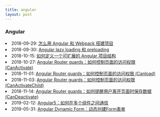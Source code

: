 ```yaml
---
title: angular
layout: post
---
```

### Angular

<li>2018-09-29: <a class="post-list" href="/2018/09/29/angular-webpack.html">怎么用 Angular 和 Webpack 搭建项目</a></li>

<li>2018-09-30: <a class="post-list" href="/2018/09/30/angular-lazy-loading.html">Angular lazy loading 和 preloading</a></li>

<li>2018-10-15: <a class="post-list" href="/2018/10/15/angular-scalable-project-structure.html">如何定义一个可扩展的 Angular 项目结构</a></li>

<li>2018-10-27: <a class="post-list" href="/2018/10/27/angular-routing-guards.html">Angular Router guards：如何控制页面的访问权限 (CanActivate)</a></li>

<li>2018-11-01: <a class="post-list" href="/2018/11/01/angular-routing-guard-canload.html">Angular Router guards：如何控制页面的访问权限 (Canload)</a></li>

<li>2018-11-03: <a class="post-list" href="/2018/11/03/angular-routing-guard-CanActivateChild.html">Angular Router guards：如何控制页面的访问权限 (CanActivateChild)</a></li>

<li>2018-11-14: <a class="post-list" href="/2018/11/14/angular-routing-guard-candeactivate.html">Angular Router guards：如何提醒用户离开页面时保存数据 (CanDeactivate)</a></li>


<li>2019-02-12: <a class="post-list" href="/2019/02/12/angular-sharing-data-methods.html">Angular5：如何在多个组件之间通信</a></li>

<li>2019-05-31: <a class="post-list" href="/2019/05/31/angular-dynamic-form.html">Angular Dynamic Form：动态创建Form表单</a></li>

